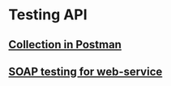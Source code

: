 # Testing API
## [Collection in Postman](https://www.postman.com/potehhha/workspace/my-workspace/collection/38501104-40b43a50-5547-4595-864f-182d70c85cb7?action=share&creator=38501104)
## [SOAP testing for web-service](https://www.postman.com/potehhha/my-workspace/collection/u7g0o8x/countryinfoservice?action=share&creator=38501104)

